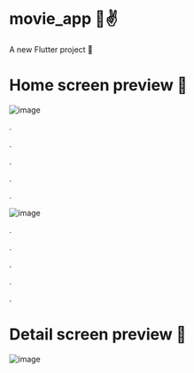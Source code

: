 # movie_app 🎥✌ 

A new Flutter project 📘

# Home screen preview 🎥

![image](https://github.com/user-attachments/assets/a76d72e9-a773-4906-9abe-5ea5482844ef)

.

.

.

.

.
 
![image](https://github.com/user-attachments/assets/6128dbb4-3ee9-41cc-9a4c-db417dd9ee22)

.

.

.

.

.
# Detail screen preview 🎥
![image](https://github.com/user-attachments/assets/f6e5514a-c1f4-4de3-aedc-96395fb892c0)
